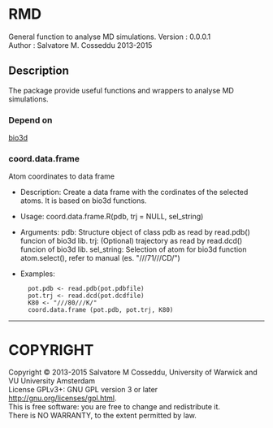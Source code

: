 RMD
=====
General function to analyse MD simulations. 
Version     : 0.0.0.1	
Author      : Salvatore M. Cosseddu 2013-2015


Description
-----------
The package provide useful functions and wrappers to analyse MD simulations. 

### Depend on ###
[bio3d](http://thegrantlab.org/bio3d/index.php)

### coord.data.frame  ###

Atom coordinates to data frame

- Description:
  Create a data frame with the cordinates of the selected atoms. It
  is based on bio3d functions.

- Usage:
  coord.data.frame.R(pdb, trj = NULL, sel_string)
     
- Arguments:
  pdb: Structure object of class pdb as read by read.pdb() funcion
      of bio3d lib.
  trj: (Optional) trajectory as read by read.dcd() funcion of bio3d
      lib.
  sel_string: Selection of atom for bio3d function atom.select(), refer
      to manual (es. "///71///CD/")

- Examples:

		pot.pdb <- read.pdb(pot.pdbfile)
		pot.trj <- read.dcd(pot.dcdfile)
		K80 <- "///80///K/"
		coord.data.frame (pot.pdb, pot.trj, K80)

____________

# COPYRIGHT #

Copyright © 2013-2015
Salvatore M Cosseddu, University of Warwick and VU University Amsterdam					  
License GPLv3+: GNU GPL version 3 or later <http://gnu.org/licenses/gpl.html>.  
This is free software: you are free to change and redistribute it.         	    
There is NO WARRANTY, to the extent permitted by law.          		    


